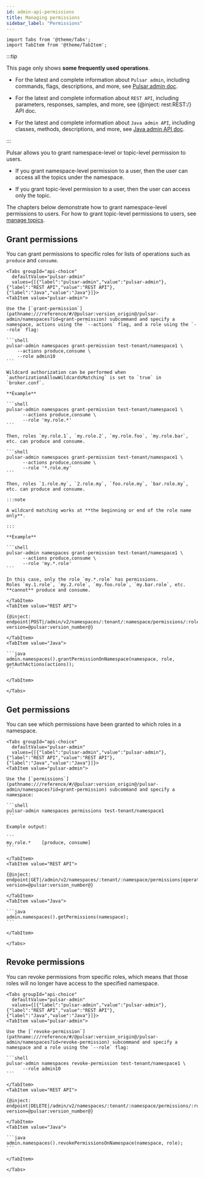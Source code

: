 ```yaml
---
id: admin-api-permissions
title: Managing permissions
sidebar_label: "Permissions"
---
```


````mdx-code-block
import Tabs from '@theme/Tabs';
import TabItem from '@theme/TabItem';
````


:::tip

 This page only shows **some frequently used operations**.

 - For the latest and complete information about `Pulsar admin`, including commands, flags, descriptions, and more, see [Pulsar admin doc](pathname:///reference/#/@pulsar:version_origin@/pulsar-admin/).

 - For the latest and complete information about `REST API`, including parameters, responses, samples, and more, see {@inject: rest:REST:/} API doc.

 - For the latest and complete information about `Java admin API`, including classes, methods, descriptions, and more, see [Java admin API doc](/api/admin/).

:::

Pulsar allows you to grant namespace-level or topic-level permission to users.

- If you grant namespace-level permission to a user, then the user can access all the topics under the namespace.

- If you grant topic-level permission to a user, then the user can access only the topic.

The chapters below demonstrate how to grant namespace-level permissions to users. For how to grant topic-level permissions to users, see [manage topics](admin-api-topics.md#grant-permission).

## Grant permissions

You can grant permissions to specific roles for lists of operations such as `produce` and `consume`.

````mdx-code-block
<Tabs groupId="api-choice"
  defaultValue="pulsar-admin"
  values={[{"label":"pulsar-admin","value":"pulsar-admin"},{"label":"REST API","value":"REST API"},{"label":"Java","value":"Java"}]}>
<TabItem value="pulsar-admin">

Use the [`grant-permission`](pathname:///reference/#/@pulsar:version_origin@/pulsar-admin/namespaces?id=grant-permission) subcommand and specify a namespace, actions using the `--actions` flag, and a role using the `--role` flag:

```shell
pulsar-admin namespaces grant-permission test-tenant/namespace1 \
    --actions produce,consume \
    --role admin10
```

Wildcard authorization can be performed when `authorizationAllowWildcardsMatching` is set to `true` in `broker.conf`.

**Example**

```shell
pulsar-admin namespaces grant-permission test-tenant/namespace1 \
      --actions produce,consume \
      --role 'my.role.*'
```

Then, roles `my.role.1`, `my.role.2`, `my.role.foo`, `my.role.bar`, etc. can produce and consume.

```shell
pulsar-admin namespaces grant-permission test-tenant/namespace1 \
      --actions produce,consume \
      --role '*.role.my'
```

Then, roles `1.role.my`, `2.role.my`, `foo.role.my`, `bar.role.my`, etc. can produce and consume.

:::note

A wildcard matching works at **the beginning or end of the role name only**.

:::

**Example**

```shell
pulsar-admin namespaces grant-permission test-tenant/namespace1 \
      --actions produce,consume \
      --role 'my.*.role'
```

In this case, only the role `my.*.role` has permissions.
Roles `my.1.role`, `my.2.role`, `my.foo.role`, `my.bar.role`, etc. **cannot** produce and consume.

</TabItem>
<TabItem value="REST API">

{@inject: endpoint|POST|/admin/v2/namespaces/:tenant/:namespace/permissions/:role|operation/grantPermissionOnNamespace?version=@pulsar:version_number@}

</TabItem>
<TabItem value="Java">

```java
admin.namespaces().grantPermissionOnNamespace(namespace, role, getAuthActions(actions));
```

</TabItem>

</Tabs>
````

## Get permissions

You can see which permissions have been granted to which roles in a namespace.

````mdx-code-block
<Tabs groupId="api-choice"
  defaultValue="pulsar-admin"
  values={[{"label":"pulsar-admin","value":"pulsar-admin"},{"label":"REST API","value":"REST API"},{"label":"Java","value":"Java"}]}>
<TabItem value="pulsar-admin">

Use the [`permissions`](pathname:///reference/#/@pulsar:version_origin@/pulsar-admin/namespaces?id=grant-permission) subcommand and specify a namespace:

```shell
pulsar-admin namespaces permissions test-tenant/namespace1
```

Example output:

```
my.role.*    [produce, consume]
```

</TabItem>
<TabItem value="REST API">

{@inject: endpoint|GET|/admin/v2/namespaces/:tenant/:namespace/permissions|operation/getPermissions?version=@pulsar:version_number@}

</TabItem>
<TabItem value="Java">

```java
admin.namespaces().getPermissions(namespace);
```

</TabItem>

</Tabs>
````

## Revoke permissions

You can revoke permissions from specific roles, which means that those roles will no longer have access to the specified namespace.

````mdx-code-block
<Tabs groupId="api-choice"
  defaultValue="pulsar-admin"
  values={[{"label":"pulsar-admin","value":"pulsar-admin"},{"label":"REST API","value":"REST API"},{"label":"Java","value":"Java"}]}>
<TabItem value="pulsar-admin">

Use the [`revoke-permission`](pathname:///reference/#/@pulsar:version_origin@/pulsar-admin/namespaces?id=revoke-permission) subcommand and specify a namespace and a role using the `--role` flag:

```shell
pulsar-admin namespaces revoke-permission test-tenant/namespace1 \
      --role admin10
```

</TabItem>
<TabItem value="REST API">

{@inject: endpoint|DELETE|/admin/v2/namespaces/:tenant/:namespace/permissions/:role|operation/revokePermissionsOnNamespace?version=@pulsar:version_number@}

</TabItem>
<TabItem value="Java">

```java
admin.namespaces().revokePermissionsOnNamespace(namespace, role);
```

</TabItem>

</Tabs>
````
